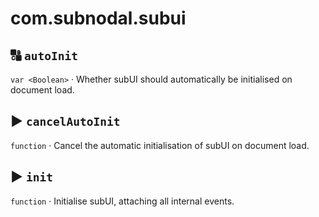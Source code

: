 # com.subnodal.subui
## 🔠️ `autoInit`
`var <Boolean>` · Whether subUI should automatically be initialised on document load.

## ▶️ `cancelAutoInit`
`function` · Cancel the automatic initialisation of subUI on document load.

## ▶️ `init`
`function` · Initialise subUI, attaching all internal events.